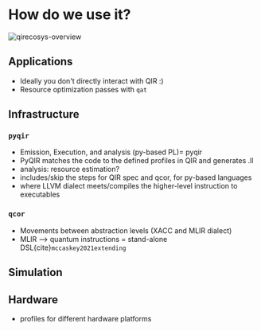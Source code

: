 # How do we use it?

![qirecosys-overview](../assets/qirecosys.png)

## Applications

- Ideally you don't directly interact with QIR :)
- Resource optimization passes with `qat`

## Infrastructure

### `pyqir`

- Emission, Execution, and analysis (py-based PL)= pyqir
- PyQIR matches the code to the defined profiles in QIR and generates .ll
- analysis: resource estimation?
- includes/skip the steps for QIR spec and qcor, for py-based languages
- where LLVM dialect meets/compiles the higher-level instruction to executables

### `qcor`

- Movements between abstraction levels (XACC and MLIR dialect)
- MLIR --> quantum instructions = stand-alone DSL{cite}`mccaskey2021extending`

## Simulation

## Hardware

- profiles for different hardware platforms
